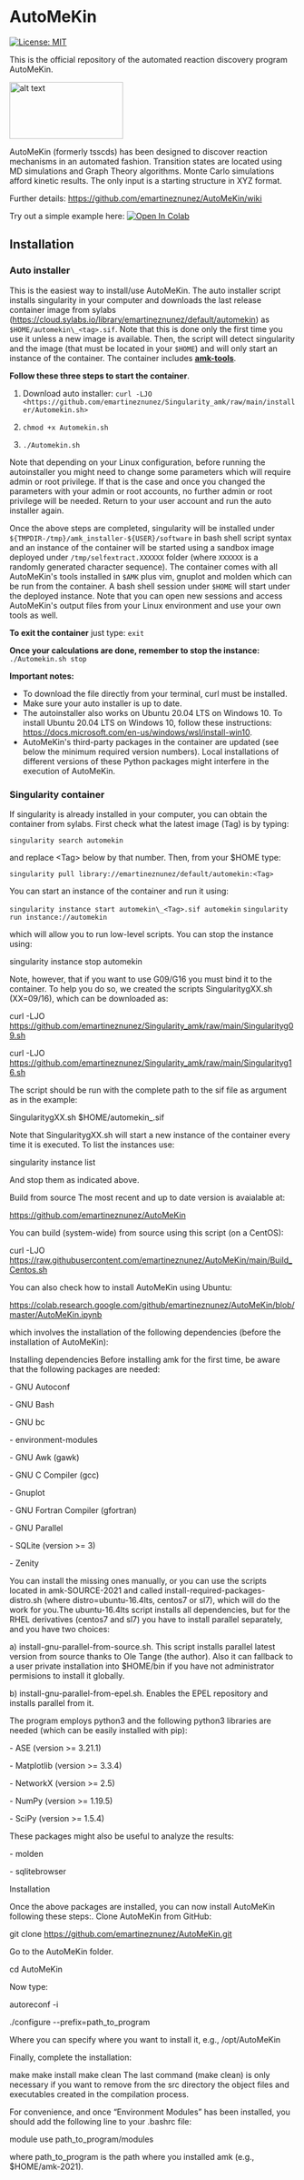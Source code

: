 # AutoMeKin

[![License: MIT](https://img.shields.io/badge/License-MIT-yellow.svg)](https://opensource.org/licenses/MIT)

This is the official repository of the automated reaction discovery program AutoMeKin.

<p align="left">
   <img src="logo.png" alt="alt text" width="200" height="100">
</p>

AutoMeKin (formerly tsscds) has been designed to discover reaction mechanisms in an automated fashion. Transition states are located using MD simulations and Graph Theory algorithms. Monte Carlo simulations afford kinetic results. The only input is a starting structure in XYZ format. 

Further details: https://github.com/emartineznunez/AutoMeKin/wiki

Try out a simple example here: 
[![Open In Colab](https://colab.research.google.com/assets/colab-badge.svg)](https://colab.research.google.com/github/emartineznunez/AutoMeKin/blob/main/AutoMeKin.ipynb)

## Installation

### Auto installer 
This is the easiest way to install/use AutoMeKin. The
auto installer script installs singularity in your computer and
downloads the last release container image from sylabs
(https://cloud.sylabs.io/library/emartineznunez/default/automekin) as
`$HOME/automekin\_<tag>.sif`. Note that this is done only the first time
you use it unless a new image is available. Then, the script will detect
singularity and the image (that must be located in your `$HOME`) and will
only start an instance of the container. The container includes
**[amk-tools](https://github.com/dgarayr/amk_tools)**. 

**Follow these three steps to start the container**.

1. Download auto installer: `curl -LJO <https://github.com/emartineznunez/Singularity_amk/raw/main/installer/Automekin.sh>`

3. `chmod +x Automekin.sh`

3. `./Automekin.sh`

Note that depending on your Linux configuration, before running the
autoinstaller you might need to change some parameters which will
require admin or root privilege. If that is the case and once you
changed the parameters with your admin or root accounts, no further
admin or root privilege will be needed. Return to your user account and
run the auto installer again.

Once the above steps are completed, singularity will be installed
under `${TMPDIR-/tmp}/amk_installer-${USER}/software` in bash shell script
syntax and an instance of the container will be started using a sandbox
image deployed under `/tmp/selfextract.XXXXXX` folder (where `XXXXXX` is a
randomly generated character sequence). The container comes with all
AutoMeKin's tools installed in `$AMK` plus vim, gnuplot and molden which
can be run from the container. A bash shell session under `$HOME` will
start under the deployed instance. Note that you can open new sessions
and access AutoMeKin's output files from your Linux environment and use
your own tools as well.

**To exit the container** just type: `exit`

**Once your calculations are done, remember to stop the instance:** `./Automekin.sh stop`

**Important notes:**

- To download the file directly from your terminal, curl must be installed.
- Make sure your auto installer is up to date.
- The autoinstaller also works on Ubuntu 20.04 LTS on Windows 10. To install
Ubuntu 20.04 LTS on Windows 10, follow these instructions:
<https://docs.microsoft.com/en-us/windows/wsl/install-win10>.
- AutoMeKin's third-party packages in the container are updated (see below the minimum
required version numbers). Local installations of different versions of
these Python packages might interfere in the execution of AutoMeKin.

### Singularity container 
If singularity is already installed in your
computer, you can obtain the container from sylabs. First check what the
latest image (Tag) is by typing: 

`singularity search automekin`

and replace \<Tag\> below by that number.
Then, from your $HOME type: 

`singularity pull library://emartineznunez/default/automekin:<Tag>` 

You can start an instance of the container and run it using:

`singularity instance start automekin\_<Tag>.sif automekin` 
`singularity run instance://automekin`

which will allow you to run low-level scripts. You can stop the instance
using:

singularity instance stop automekin

Note, however, that if you want to use G09/G16 you must bind it to the
container. To help you do so, we created the scripts SingularitygXX.sh
(XX=09/16), which can be downloaded as:

curl -LJO
<https://github.com/emartineznunez/Singularity_amk/raw/main/Singularityg09.sh>

curl -LJO
<https://github.com/emartineznunez/Singularity_amk/raw/main/Singularityg16.sh>

The script should be run with the complete path to the sif file as
argument as in the example:

SingularitygXX.sh $HOME/automekin\_<Tag>.sif

Note that SingularitygXX.sh will start a new instance of the container
every time it is executed. To list the instances use:

singularity instance list

And stop them as indicated above.

Build from source The most recent and up to date version is avaialable
at:

<https://github.com/emartineznunez/AutoMeKin>

You can build (system-wide) from source using this script (on a CentOS):

curl -LJO
<https://raw.githubusercontent.com/emartineznunez/AutoMeKin/main/Build_Centos.sh>

You can also check how to install AutoMeKin using Ubuntu:

<https://colab.research.google.com/github/emartineznunez/AutoMeKin/blob/master/AutoMeKin.ipynb>

which involves the installation of the following dependencies (before
the installation of AutoMeKin):

Installing dependencies Before installing amk for the first time, be
aware that the following packages are needed:

\- GNU Autoconf

\- GNU Bash

\- GNU bc

\- environment-modules

\- GNU Awk (gawk)

\- GNU C Compiler (gcc)

\- Gnuplot

\- GNU Fortran Compiler (gfortran)

\- GNU Parallel

\- SQLite (version \>= 3)

\- Zenity

You can install the missing ones manually, or you can use the scripts
located in amk-SOURCE-2021 and called
install-required-packages-distro.sh (where distro=ubuntu-16.4lts,
centos7 or sl7), which will do the work for you.The ubuntu-16.4lts
script installs all dependencies, but for the RHEL derivatives (centos7
and sl7) you have to install parallel separately, and you have two
choices:

a\) install-gnu-parallel-from-source.sh. This script installs parallel
latest version from source thanks to Ole Tange (the author). Also it can
fallback to a user private installation into $HOME/bin if you have not
administrator permisions to install it globally.

b\) install-gnu-parallel-from-epel.sh. Enables the EPEL repository and
installs parallel from it.

The program employs python3 and the following python3 libraries are
needed (which can be easily installed with pip):

\- ASE (version \>= 3.21.1)

\- Matplotlib (version \>= 3.3.4)

\- NetworkX (version \>= 2.5)

\- NumPy (version \>= 1.19.5)

\- SciPy (version \>= 1.5.4)

These packages might also be useful to analyze the results:

\- molden

\- sqlitebrowser

Installation

Once the above packages are installed, you can now install AutoMeKin
following these steps:. Clone AutoMeKin from GitHub:

git clone <https://github.com/emartineznunez/AutoMeKin.git>

Go to the AutoMeKin folder.

cd AutoMeKin

Now type:

autoreconf -i

./configure --prefix=path_to_program

Where you can specify where you want to install it, e.g., /opt/AutoMeKin

Finally, complete the installation:

make make install make clean The last command (make clean) is only
necessary if you want to remove from the src directory the object files
and executables created in the compilation process.

For convenience, and once “Environment Modules” has been installed, you
should add the following line to your .bashrc file:

module use path_to_program/modules

where path_to_program is the path where you installed amk (e.g.,
$HOME/amk-2021).
